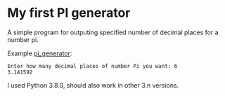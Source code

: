 # My first PI generator

A simple program for outputing specified number of decimal places for a number pi.

Example [pi_generator](pi_generator.py):

```
Enter how many decimal places of number Pi you want: 6
3.141592
```

I used Python 3.8.0, should also work in other 3.n versions.